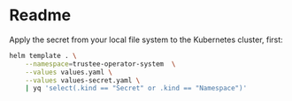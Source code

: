 # Readme

Apply the secret from your local file system to the Kubernetes cluster, first:

```bash
helm template . \
    --namespace=trustee-operator-system  \
    --values values.yaml \
    --values values-secret.yaml \
    | yq 'select(.kind == "Secret" or .kind == "Namespace")'
```

